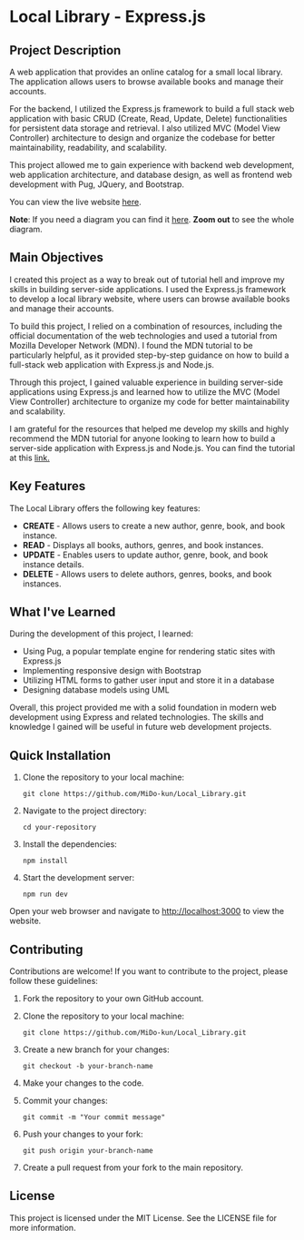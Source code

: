 # Local Library - Express.js

## Project Description

A web application that provides an online catalog for a small local library. The application allows users to browse available books and manage their accounts.

For the backend, I utilized the Express.js framework to build a full stack web application with basic CRUD (Create, Read, Update, Delete) functionalities for persistent data storage and retrieval. I also utilized MVC (Model View Controller) architecture to design and organize the codebase for better maintainability, readability, and scalability.

This project allowed me to gain experience with backend web development, web application architecture, and database design, as well as frontend web development with Pug, JQuery, and Bootstrap.

You can view the live website [here](https://local-library-express.onrender.com).

**Note**: If you need a diagram you can find it [here](https://local-library-express.onrender.com/architecture). **Zoom out** to see the whole diagram.

## Main Objectives

I created this project as a way to break out of tutorial hell and improve my skills in building server-side applications. I used the Express.js framework to develop a local library website, where users can browse available books and manage their accounts.

To build this project, I relied on a combination of resources, including the official documentation of the web technologies and used a tutorial from Mozilla Developer Network (MDN). I found the MDN tutorial to be particularly helpful, as it provided step-by-step guidance on how to build a full-stack web application with Express.js and Node.js.

Through this project, I gained valuable experience in building server-side applications using Express.js and learned how to utilize the MVC (Model View Controller) architecture to organize my code for better maintainability and scalability.

I am grateful for the resources that helped me develop my skills and highly recommend the MDN tutorial for anyone looking to learn how to build a server-side application with Express.js and Node.js. You can find the tutorial at this [link.](https://developer.mozilla.org/en-US/docs/Learn/Server-side/Express_Nodejs/Tutorial_local_library_website)

## Key Features

The Local Library offers the following key features:

- **CREATE** - Allows users to create a new author, genre, book, and book instance.
- **READ** - Displays all books, authors, genres, and book instances.
- **UPDATE** - Enables users to update author, genre, book, and book instance details.
- **DELETE** - Allows users to delete authors, genres, books, and book instances.

## What I've Learned

During the development of this project, I learned:

- Using Pug, a popular template engine for rendering static sites with Express.js
- Implementing responsive design with Bootstrap
- Utilizing HTML forms to gather user input and store it in a database
- Designing database models using UML

Overall, this project provided me with a solid foundation in modern web development using Express and related technologies. The skills and knowledge I gained will be useful in future web development projects.

## Quick Installation

1. Clone the repository to your local machine:

   `git clone https://github.com/MiDo-kun/Local_Library.git`

2. Navigate to the project directory:

   `cd your-repository`

3. Install the dependencies:

   `npm install`

4. Start the development server:

   `npm run dev`

Open your web browser and navigate to [http://localhost:3000](http://localhost:3000) to view the website.

## Contributing

Contributions are welcome! If you want to contribute to the project, please follow these guidelines:

1. Fork the repository to your own GitHub account.

2. Clone the repository to your local machine:

   `git clone https://github.com/MiDo-kun/Local_Library.git`

3. Create a new branch for your changes:

   `git checkout -b your-branch-name`

4. Make your changes to the code.

5. Commit your changes:

   `git commit -m "Your commit message"`

6. Push your changes to your fork:

   `git push origin your-branch-name`

7. Create a pull request from your fork to the main repository.

## License

This project is licensed under the MIT License. See the LICENSE file for more information.
